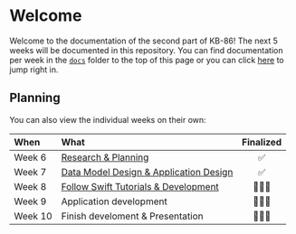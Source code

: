 # Welcome

Welcome to the documentation of the second part of KB-86! The next 5 weeks will be documented in this repository. You can find documentation per week in the [`docs`](https://github.com/mwdossantos/kb-86/tree/master/docs) folder to the top of this page or you can click [here](https://github.com/mwdossantos/kb-86/blob/master/docs/week-6-research-and-planning.md) to jump right in.

## Planning

You can also view the individual weeks on their own:

|When|What|Finalized|
|:---|:---|:---:|
|Week 6|[Research & Planning](https://github.com/mwdossantos/kb-86/blob/master/docs/week-6-research-and-planning.md)|✅|
|Week 7|[Data Model Design & Application Design](https://github.com/mwdossantos/kb-86/blob/master/docs/week-7-data-model-design-and-application-design.md)|✅|
|Week 8|[Follow Swift Tutorials & Development](https://github.com/mwdossantos/kb-86/blob/master/docs/week-8-follow-swift-tutorials-and-development.md)|🧑🏻‍💻|
|Week 9|Application development |🧑🏻‍💻|
|Week 10|Finish develoment & Presentation|🧑🏻‍💻|